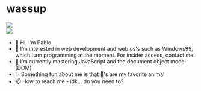 # wassup

![](https://github-readme-stats.vercel.app/api?username=its-pablo&count_private=true&show_icons=true&theme=algolia&border_radius=15px&include_all_commits=true)  
![](https://github-readme-stats.vercel.app/api/top-langs/?username=its-pablo&langs_count=10&count_private=true&show_icons=true&theme=algolia&border_radius=15px&include_all_commits=true&layout=compact)

- 👋 Hi, I’m Pablo
- 👀 I’m interested in web development and web os's such as Windows99, which I am programming at the moment. For insider access, contact me.
- 🌱 I’m currently mastering JavaScript and the document object model (DOM)
- ✨ Something fun about me is that 🐐's are my favorite animal
- 📫 How to reach me - idk... do you need to?
